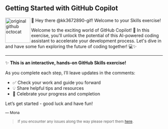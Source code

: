 ## Getting Started with GitHub Copilot

<img alt="original github octocat" src="https://octodex.github.com/images/original.png" align="left" height="80px" />

👋 Hey there @kk3672890-gif! Welcome to your Skills exercise!

Welcome to the exciting world of GitHub Copilot! 🚀 In this exercise, you&#39;ll unlock the potential of this AI-powered coding assistant to accelerate your development process. Let&#39;s dive in and have some fun exploring the future of coding together! 💻✨

---

✨ **This is an interactive, hands-on GitHub Skills exercise!**

As you complete each step, I’ll leave updates in the comments:

- ✅ Check your work and guide you forward
- 💡 Share helpful tips and resources
- 🚀 Celebrate your progress and completion

Let’s get started - good luck and have fun!

<sub>— Mona</sub>
> <sub> If you encounter any issues along the way please report them [here](https://github.com/skills/getting-started-with-github-copilot/issues).</sub>
